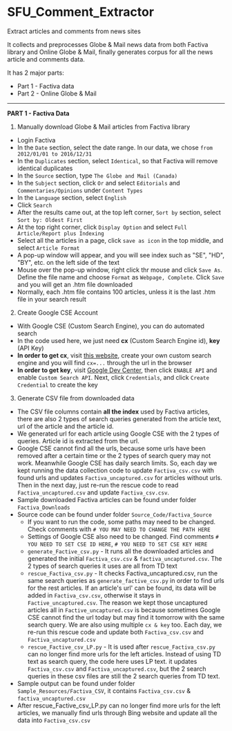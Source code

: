 # SFU_Comment_Extractor
Extract articles and comments from news sites

It collects and preprocesses Globe & Mail news data from both Factiva library and Online Globe & Mail, finally generates corpus for all the news article and comments data.

It has 2 major parts:
* Part 1 - Factiva data
* Part 2 - Online Globe & Mail

********************************************************************************

<b>PART 1 - Factiva Data</b>

1. Manually download Globe & Mail articles from Factiva library
* Login Factiva 
* In the `Date` section, select the date range. In our data, we chose `from 2012/01/01 to 2016/12/31`
* In the `Duplicates` section, select `Identical`, so that Factiva will remove identical duplicates
* In the `Source` section, type `The Globe and Mail (Canada)`
* In the `Subject` section, click `Or` and select `Editorials` and `Commentaries/Opinions` under `Content Types`
* In the `Language` section, select `English`
* Click `Search`
* After the results came out, at the top left corner, `Sort by` section, select `Sort by: Oldest First`
* At the top right corner, click `Display Option` and select `Full Article/Report plus Indexing`
* Select all the articles in a page, click `save as icon` in the top middle, and select `Article Format`
* A pop-up window will appear, and you will see index such as "SE", "HD", "BY", etc. on the left side of the text
* Mouse over the pop-up window, right click thr mouse and click `Save As`. Define the file name and choose `Format` as `Webpage, Complete`. Click `Save` and you will get an .htm file downloaded
* Normally, each .htm file contains 100 articles, unless it is the last .htm file in your search result

2. Create Google CSE Account
* With Google CSE (Custom Search Engine), you can do automated search 
* In the code used here, we just need <b>cx</b> (Custom Search Engine id), <b>key</b> (API Key)
* <b>In order to get cx</b>, visit [this website][1], create your own custom search engine and you will find `cx=...` through the url in the browser
* <b>In order to get key</b>, visit [Google Dev Center][2], then click `ENABLE API` and enable `Custom Search API`. Next, click `Credentials`, and click `Create Credential` to create the key

3. Generate CSV file from downloaded data
* The CSV file columns contain <b>all the index</b> used by Factiva articles, there are also 2 types of search queries generated from the article text, url of the article and the article id.
* We generated url for each article using Google CSE with the 2 types of queries. Article id is extracted from the url.
* Google CSE cannot find all the urls, because some urls have been removed after a certain time or the 2 types of search query may not work. Meanwhile Google CSE has daily search limits. So, each day we kept running the data collection code to update `Factiva_csv.csv` with found urls and updates `Factiva_uncaptured.csv` for articles without urls. Then in the next day, just re-run the rescue code to read `Factiva_uncaptured.csv` and update `Factiva_csv.csv`.
* Sample downloaded Factiva articles can be found under folder `Factiva_Downloads`
* Source code can be found under folder `Source_Code/Factiva_Source`
  * If you want to run the code, some paths may need to be changed. Check comments with `# YOU MAY NEED TO CHANGE THE PATH HERE`
  * Settings of Google CSE also need to be changed. Find comments `# YOU NEED TO SET CSE ID HERE`, `# YOU NEED TO SET CSE KEY HERE`
  * `generate_Factive_csv.py` - It runs all the downloaded articles and generated the initial `Factiva_csv.csv` & `factiva_uncaptured.csv`. The 2 types of search queries it uses are all from TD text
  * `rescue_Factiva_csv.py` - It checks Factiva_uncaptured.csv, run the same search queries as `generate_factive_csv.py` in order to find urls for the rest articles. If an article's url' can be found, its data will be added in `Factiva_csv.csv`, otherwise it stays in `Factive_uncaptured.csv`. The reason we kept those uncaptured articles all in `Factive_uncaptured.csv` is because sometimes Google CSE cannot find the url today but may find it tomorrow with the same search query. We are also using multiple `cx & key` too. Each day, we re-run this rescue code and update both `Factiva_csv.csv` and `Factiva_uncaptured.csv`
  * `rescue_Factive_csv_LP.py` - It is used after `rescue_Factiva_csv.py` can no longer find more urls for the left articles. Instead of using TD text as search query, the code here uses LP text. it updates `Factiva_csv.csv` and `Factiva_uncaptured.csv`, but the 2 search queries in these csv files are still the 2 search queries from TD text.
* Sample output can be found under folder `Sample_Resources/Factiva_CSV`, it contains `Factiva_csv.csv` & `factiva_uncaptured.csv`
* After rescue_Factive_csv_LP.py can no longer find more urls for the left articles, we manually find urls through Bing website and update all the data into `Factiva_csv.csv`


[1]:https://cse.google.com/cse/all
[2]:https://console.developers.google.com/apis/dashboard
